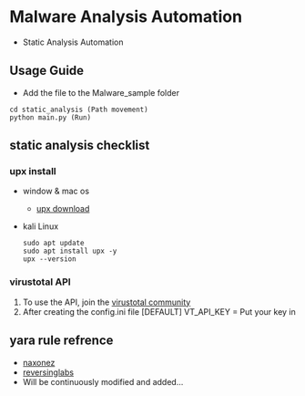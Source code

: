 # Malware Analysis Automation 
- Static Analysis Automation 
## Usage Guide
- Add the file to the Malware_sample folder
```
cd static_analysis (Path movement)
python main.py (Run)
```

## static analysis checklist
### upx install
- window & mac os
    - [upx download](https://github.com/upx/upx/releases/tag/v4.2.4)

- kali Linux  
    ```
    sudo apt update
    sudo apt install upx -y
    upx --version 
    ```

### virustotal API
1. To use the API, join the [virustotal community](https://www.virustotal.com/gui/home/upload)
2. After creating the config.ini file [DEFAULT] VT_API_KEY = Put your key in 


## yara rule refrence
- [naxonez](https://github.com/naxonez/YaraRules)
- [reversinglabs](https://github.com/reversinglabs/reversinglabs-yara-rules)
- Will be continuously modified and added...